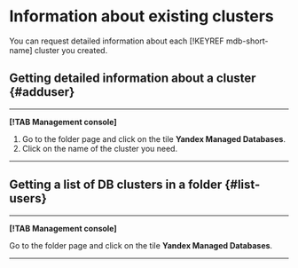# Information about existing clusters

You can request detailed information about each [!KEYREF mdb-short-name] cluster you created.

## Getting detailed information about a cluster {#adduser}

---

**[!TAB Management console]**

1. Go to the folder page and click on the tile **Yandex Managed Databases**.
1. Click on the name of the cluster you need.

---

## Getting a list of DB clusters in a folder {#list-users}

---

**[!TAB Management console]**

Go to the folder page and click on the tile **Yandex Managed Databases**.

---


